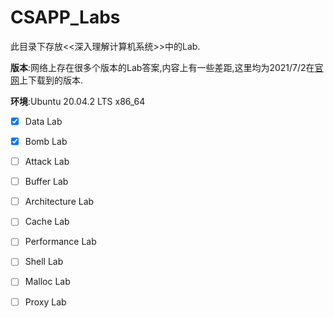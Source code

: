 # CSAPP_Labs

此目录下存放<<深入理解计算机系统>>中的Lab.

**版本**:网络上存在很多个版本的Lab答案,内容上有一些差距,这里均为2021/7/2在[官网](http://csapp.cs.cmu.edu/3e/labs.html)上下载到的版本.

**环境**:Ubuntu 20.04.2 LTS x86_64



- [x] Data Lab

- [x] Bomb Lab

- [ ] Attack Lab

- [ ] Buffer Lab

- [ ] Architecture Lab

- [ ] Cache Lab

- [ ] Performance Lab

- [ ] Shell Lab

- [ ] Malloc Lab

- [ ] Proxy Lab

